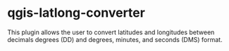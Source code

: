 # qgis-latlong-converter
This plugin allows the user to convert latitudes and longitudes between decimals degrees (DD) and degrees, minutes, and seconds (DMS) format.
